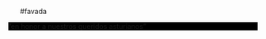 <html>
<head></head>

<ul>
<p style= background:#93B874<li>#favada </li><span></p>

</ul>
<p style= background:#000000; color :#ffffff;>”en honor a nuestros queridos asturianos”</p>
</body>
</html>

